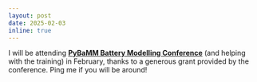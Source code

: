 ```yaml
---
layout: post
date: 2025-02-03
inline: true
---
```


I will be attending **[PyBaMM Battery Modelling Conference](https://www.pybmc.com)** (and helping with the training) in February, thanks to a generous grant provided by the conference. Ping me if you will be around!

